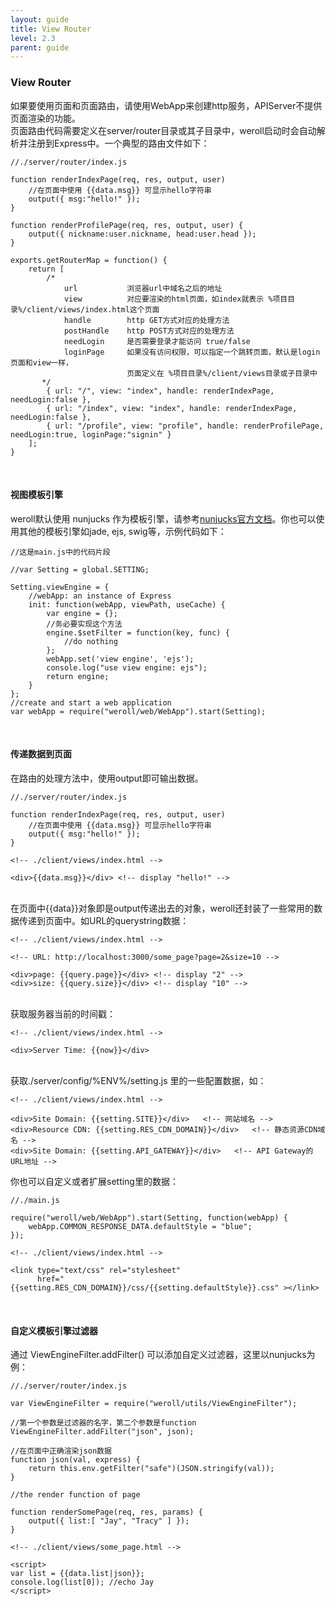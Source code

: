 ```yaml
---
layout: guide
title: View Router
level: 2.3
parent: guide
---
```


<h3>View Router</h3>
如果要使用页面和页面路由，请使用WebApp来创建http服务，APIServer不提供页面渲染的功能。
<br>
页面路由代码需要定义在server/router目录或其子目录中，weroll启动时会自动解析并注册到Express中。一个典型的路由文件如下：
<br>
<pre><code class="javascript">//./server/router/index.js<br>
function renderIndexPage(req, res, output, user)
    //在页面中使用 {{data.msg}} 可显示hello字符串
    output({ msg:"hello!" });
}<br>
function renderProfilePage(req, res, output, user) {
    output({ nickname:user.nickname, head:user.head });
}<br>
exports.getRouterMap = function() {
    return [
        /*
            url           浏览器url中域名之后的地址
            view          对应要渲染的html页面，如index就表示 %项目目录%/client/views/index.html这个页面
            handle        http GET方式对应的处理方法
            postHandle    http POST方式对应的处理方法
            needLogin     是否需要登录才能访问 true/false
            loginPage     如果没有访问权限，可以指定一个跳转页面，默认是login页面和view一样，
                          页面定义在 %项目目录%/client/views目录或子目录中
       */
        { url: "/", view: "index", handle: renderIndexPage, needLogin:false },
        { url: "/index", view: "index", handle: renderIndexPage, needLogin:false },
        { url: "/profile", view: "profile", handle: renderProfilePage, needLogin:true, loginPage:"signin" }
    ];
}</code></pre>
<br>
<h4>视图模板引擎</h4>
weroll默认使用 nunjucks 作为模板引擎，请参考<a href="https://mozilla.github.io/nunjucks/" target="_blank">nunjucks官方文档</a>。你也可以使用其他的模板引擎如jade, ejs, swig等，示例代码如下：
<pre><code class="javascript">//这是main.js中的代码片段<br>
//var Setting = global.SETTING;<br>
Setting.viewEngine = {
    //webApp: an instance of Express
    init: function(webApp, viewPath, useCache) {
        var engine = {};
        //务必要实现这个方法
        engine.$setFilter = function(key, func) {
            //do nothing
        };
        webApp.set('view engine', 'ejs');
        console.log("use view engine: ejs");
        return engine;
    }
};
//create and start a web application
var webApp = require("weroll/web/WebApp").start(Setting);</code></pre>

<br>
<h4>传递数据到页面</h4>
在路由的处理方法中，使用output即可输出数据。
<pre><code class="javascript">//./server/router/index.js<br>
function renderIndexPage(req, res, output, user)
    //在页面中使用 {{data.msg}} 可显示hello字符串
    output({ msg:"hello!" });
}</code></pre>
<pre><code class="html">&lt;!-- ./client/views/index.html --&gt;<br>
&lt;div&gt;&#123;&#123;data.msg&#125;&#125;&lt;/div&gt; &lt;!-- display "hello!" --&gt;</code></pre><br>
在页面中{{data}}对象即是output传递出去的对象，weroll还封装了一些常用的数据传递到页面中。如URL的querystring数据：
<pre><code class="html">&lt;!-- ./client/views/index.html --&gt;<br>
&lt;!-- URL: http://localhost:3000/some_page?page=2&size=10 --&gt;<br>
&lt;div&gt;page: &#123;&#123;query.page&#125;&#125;&lt;/div&gt; &lt;!-- display "2" --&gt;
&lt;div&gt;size: &#123;&#123;query.size&#125;&#125;&lt;/div&gt; &lt;!-- display "10" --&gt;</code></pre>
<br>
获取服务器当前的时间戳：
<pre><code class="html">&lt;!-- ./client/views/index.html --&gt;<br>
&lt;div&gt;Server Time: &#123;&#123;now&#125;&#125;&lt;/div&gt;</code></pre>
<br>
获取./server/config/%ENV%/setting.js 里的一些配置数据，如：
<pre><code class="html">&lt;!-- ./client/views/index.html --&gt;<br>
&lt;div&gt;Site Domain: &#123;&#123;setting.SITE&#125;&#125;&lt;/div&gt;   &lt;!-- 网站域名 --&gt;
&lt;div&gt;Resource CDN: &#123;&#123;setting.RES&#95;CDN&#95;DOMAIN&#125;&#125;&lt;/div&gt;   &lt;!-- 静态资源CDN域名 --&gt;
&lt;div&gt;Site Domain: &#123;&#123;setting.API&#95;GATEWAY&#125;&#125;&lt;/div&gt;   &lt;!-- API Gateway的URL地址 --&gt;</code></pre>
你也可以自定义或者扩展setting里的数据：
<pre><code class="javascript">//./main.js<br>
require("weroll/web/WebApp").start(Setting, function(webApp) {
    webApp.COMMON&#95;RESPONSE&#95;DATA.defaultStyle = "blue";
});</code></pre>
<pre><code class="html">&lt;!-- ./client/views/index.html --&gt;<br>
&lt;link type="text/css" rel="stylesheet"
      href="&#123;&#123;setting.RES&#95;CDN&#95;DOMAIN&#125;&#125;/css/&#123;&#123;setting.defaultStyle&#125;&#125;.css" &gt;&lt;/link&gt;</code></pre>

<br>
<h4>自定义模板引擎过滤器</h4>
通过 ViewEngineFilter.addFilter() 可以添加自定义过滤器，这里以nunjucks为例：
<pre><code class="javascript">//./server/router/index.js<br>
var ViewEngineFilter = require("weroll/utils/ViewEngineFilter");<br>
//第一个参数是过滤器的名字，第二个参数是function
ViewEngineFilter.addFilter("json", json);<br>
//在页面中正确渲染json数据
function json(val, express) {
    return this.env.getFilter("safe")(JSON.stringify(val));
}<br>
//the render function of page<br>
function renderSomePage(req, res, params) {
    output({ list:[ "Jay", "Tracy" ] });
}<br></code></pre>
<pre><code class="html">&lt;!-- ./client/views/some_page.html --&gt;<br>
&lt;script&gt;
var list = &#123;&#123;data.list|json&#125;&#125;;
console.log(list[0]); //echo Jay
&lt;/script&gt;</code></pre>
<br>